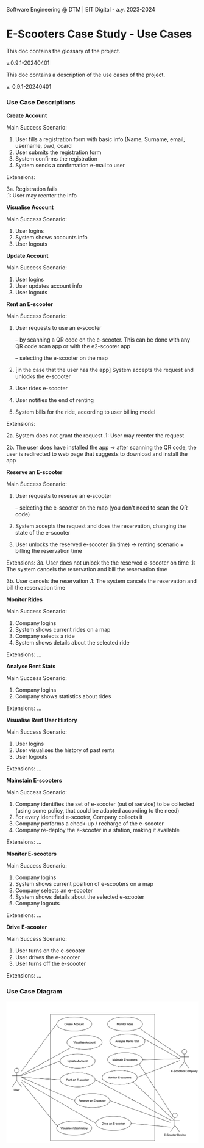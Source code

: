 Software Engineering @ DTM | EIT Digital - a.y. 2023-2024 

# E-Scooters Case Study - Use Cases #

This doc contains the glossary of the project.

v.0.9.1-20240401

This doc contains a description of the use cases of the project.

v. 0.9.1-20240401

### Use Case Descriptions ###

**Create Account** 

Main Success Scenario:

1. User fills a registration form with basic info (Name, Surname, email, username, pwd, ccard
2. User submits the registration form
3. System confirms the registration
4. System sends a confirmation e-mail to user

Extensions:

3a. Registration fails  
.1: User may reenter the info
  

**Visualise Account**

Main Success Scenario:

1. User logins 
2. System shows accounts info
3. User logouts 

**Update Account**

Main Success Scenario:

1. User logins 
2. User updates account info
3. User logouts 

**Rent an E-scooter**

Main Success Scenario:

1. User requests to use an e-scooter

    – by scanning a QR code on the e-scooter. This can be done with any QR code scan app or with the e2-scooter app

    – selecting the e-scooter on the map 

2. [in the case that the user has the app] 
    System accepts the request and unlocks the e-scooter 
3. User rides e-scooter 
4. User notifies the end of renting
5. System bills for the ride, according to user billing model

Extensions:

2a. System does not grant the request
.1: User may reenter the request

2b. The user does have installed the app => after scanning the QR code, the user is redirected to web page that suggests to download and install the app

**Reserve an E-scooter**

Main Success Scenario:

1. User requests to reserve an e-scooter
   
    – selecting the e-scooter on the map (you don't need to scan the QR code) 
    
2. System accepts the request and does the reservation, changing the state of the e-scooter
3. User unlocks the reserved e-scooter (in time) 
     → renting scenario + billing the reservation time

Extensions:
3a. User does not unlock the the reserved e-scooter on time
.1: The system cancels the reservation and bill the reservation time

3b. User cancels the reservation
.1: The system cancels the reservation and bill the reservation time

**Monitor Rides**

Main Success Scenario:

1. Company logins
2. System shows current rides on a map
3. Company selects a ride
4. System shows details about the selected ride

Extensions:
...

**Analyse Rent Stats**

Main Success Scenario:

1. Company logins
2. Company shows statistics about rides

Extensions:
...

**Visualise Rent User History**

Main Success Scenario:

1. User logins 
2. User visualises the history of past rents
3. User logouts 

Extensions:
...

**Mainstain E-scooters** 

Main Success Scenario:

1. Company identifies the set of e-scooter (out of service) to be collected 
    (using some policy, that could be adapted according to the need)
2. For every identified e-scooter, Company collects it
2. Company performs a check-up / recharge of the e-scooter 
3. Company re-deploy the e-scooter in a station, making it available

Extensions:
...

**Monitor E-scooters**

Main Success Scenario:

1. Company logins
2. System shows current position of e-scooters on a map
3. Company selects an e-scooter
4. System shows details about the selected e-scooter 
5. Company logouts

Extensions:
...

**Drive E-scooter**

Main Success Scenario:

1. User turns on the e-scooter
2. User drives the e-scooter
3. User turns off the e-scooter

Extensions:
...

### Use Case Diagram ###

![Use Case Diagram](https://github.com/unibo-dtm-se/e-scooters-case-study/blob/main/use-cases.png)

